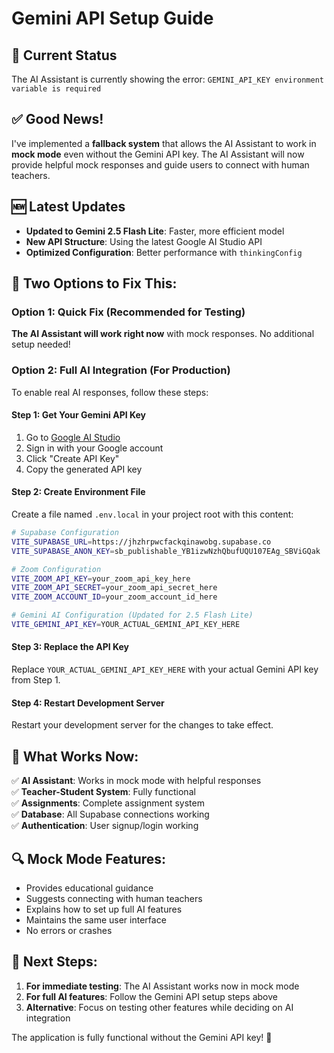 # Gemini API Setup Guide

## 🚨 Current Status
The AI Assistant is currently showing the error: `GEMINI_API_KEY environment variable is required`

## ✅ Good News!
I've implemented a **fallback system** that allows the AI Assistant to work in **mock mode** even without the Gemini API key. The AI Assistant will now provide helpful mock responses and guide users to connect with human teachers.

## 🆕 Latest Updates
- **Updated to Gemini 2.5 Flash Lite**: Faster, more efficient model
- **New API Structure**: Using the latest Google AI Studio API
- **Optimized Configuration**: Better performance with `thinkingConfig`

## 🔧 Two Options to Fix This:

### Option 1: Quick Fix (Recommended for Testing)
**The AI Assistant will work right now** with mock responses. No additional setup needed!

### Option 2: Full AI Integration (For Production)
To enable real AI responses, follow these steps:

#### Step 1: Get Your Gemini API Key
1. Go to [Google AI Studio](https://aistudio.google.com/app/apikey)
2. Sign in with your Google account
3. Click "Create API Key"
4. Copy the generated API key

#### Step 2: Create Environment File
Create a file named `.env.local` in your project root with this content:

```bash
# Supabase Configuration
VITE_SUPABASE_URL=https://jhzhrpwcfackqinawobg.supabase.co
VITE_SUPABASE_ANON_KEY=sb_publishable_YB1izwNzhQbufUQU107EAg_SBViGQak

# Zoom Configuration
VITE_ZOOM_API_KEY=your_zoom_api_key_here
VITE_ZOOM_API_SECRET=your_zoom_api_secret_here
VITE_ZOOM_ACCOUNT_ID=your_zoom_account_id_here

# Gemini AI Configuration (Updated for 2.5 Flash Lite)
VITE_GEMINI_API_KEY=YOUR_ACTUAL_GEMINI_API_KEY_HERE
```

#### Step 3: Replace the API Key
Replace `YOUR_ACTUAL_GEMINI_API_KEY_HERE` with your actual Gemini API key from Step 1.

#### Step 4: Restart Development Server
Restart your development server for the changes to take effect.

## 🎯 What Works Now:

✅ **AI Assistant**: Works in mock mode with helpful responses  
✅ **Teacher-Student System**: Fully functional  
✅ **Assignments**: Complete assignment system  
✅ **Database**: All Supabase connections working  
✅ **Authentication**: User signup/login working  

## 🔍 Mock Mode Features:

- Provides educational guidance
- Suggests connecting with human teachers
- Explains how to set up full AI features
- Maintains the same user interface
- No errors or crashes

## 📝 Next Steps:

1. **For immediate testing**: The AI Assistant works now in mock mode
2. **For full AI features**: Follow the Gemini API setup steps above
3. **Alternative**: Focus on testing other features while deciding on AI integration

The application is fully functional without the Gemini API key! 🚀
